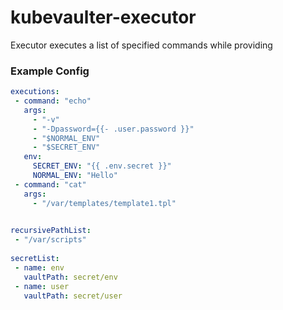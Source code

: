 # kubevaulter-executor
 
Executor executes a list of specified commands while providing

 
 ### Example Config
 ```yaml
executions:
  - command: "echo"
    args:
      - "-v"
      - "-Dpassword={{- .user.password }}"
      - "$NORMAL_ENV"
      - "$SECRET_ENV"
    env:
      SECRET_ENV: "{{ .env.secret }}"
      NORMAL_ENV: "Hello"
  - command: "cat"   
    args: 
      - "/var/templates/template1.tpl"
      

recursivePathList:
  - "/var/scripts"  
   
secretList:
  - name: env
    vaultPath: secret/env
  - name: user
    vaultPath: secret/user
```